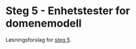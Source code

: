 # Steg 5 - Enhetstester for domenemodell

Løsningsforslag for [steg 5](https://github.com/nrkno/dotnetskolen/tree/main#steg5---enhetstester-for-domenemodell).
